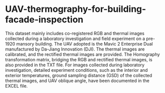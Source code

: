 # UAV-thermography-for-building-facade-inspection

This dataset mainly includes co-registered RGB and thermal images collected during a laboratory investigation and field experiment on a pre-1920 mansory building. The UAV adopted is the Mavic 2 Enterprise Dual manufactured by Da-Jiang Innovation (DJI). The thermal images are calibrated, and the rectified thermal images are provided. The Homography transformation matrix, bridging the RGB and rectified thermal images, is also provided in the TXT file.
For images collected during laboratory investigation, detailed experiment conditions, such as the interior and exterior temperatures, ground sampling distance (GSD) of the collected thermal images, and UAV oblique angle, have been documented in the EXCEL file.
